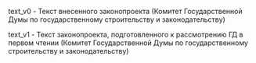 text_v0 - Текст внесенного законопроекта (Комитет Государственной Думы по государственному строительству и законодательству)

text_v1 - Текст законопроекта, подготовленного к рассмотрению ГД в первом чтении (Комитет Государственной Думы по государственному строительству и законодательству)
